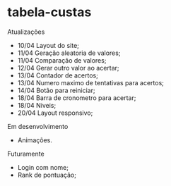 # tabela-custas

Atualizações
* 10/04 Layout do site;
* 11/04 Geração aleatoria de valores;
* 11/04 Comparação de valores;
* 12/04 Gerar outro valor ao acertar;
* 13/04 Contador de acertos;
* 13/04 Numero maximo de tentativas para acertos;
* 14/04 Botão para reiniciar;
* 18/04 Barra de cronometro para acertar;
* 18/04 Niveis;
* 20/04 Layout responsivo;

Em desenvolvimento
* Animações.

Futuramente
* Login com nome;
* Rank de pontuação;
